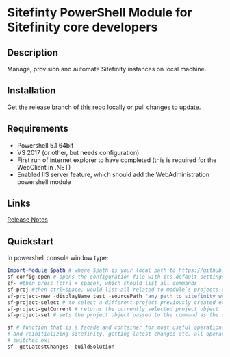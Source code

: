 # Sitefinty PowerShell Module for Sitefinity core developers

## Description

Manage, provision and automate Sitefinity instances on local machine.

## Installation

Get the release branch of this repo locally or pull changes to update.

## Requirements

- Powershell 5.1 64bit
- VS 2017 (or other, but needs configuration)
- First run of internet explorer to have completed (this is required for the WebClient in .NET)
- Enabled IIS server feature, which should add the WebAdministration powershell module

## Links

[Release Notes](./sf-posh/sf-posh.psd1)

## Quickstart
In powershell console window type:
``` PowerShell
Import-Module $path # where $path is your local path to https://github.com/todorm85/Sf-PoSh/blob/release/sf-posh/sf-posh.psd1
sf-config-open # opens the configuration file with its default settings and paths (set for VS2017 tools) after editing you must restart the powershell session
sf- #then press (ctrl + space), which should list all commands
sf-proj #then ctrl+space, would list all related to module`s projects commands etc.
sf-project-new -displayName test -sourcePath "any path to sitefinity web app zip or tfs branch" # this creates a new project, in case of tfs branch a separate workspace. It is automatically selected for the current session. All commands that are executed in the powershell session are modifying the currently selected project - it should be displayed on the prompt and on the console status bar.
sf-project-select # to select a different project previously created etc.
sf-project-getCurrent # returns the currently selected project object
sf-project-set # sets the project object passed to the command as the current 

sf # function that is a facade and container for most useful operations regarding resetting 
# and reinitializing sitefinity, getting latest changes etc. all operations are passed as
# switches ex:
sf -getLatestChanges -buildSolution
```

